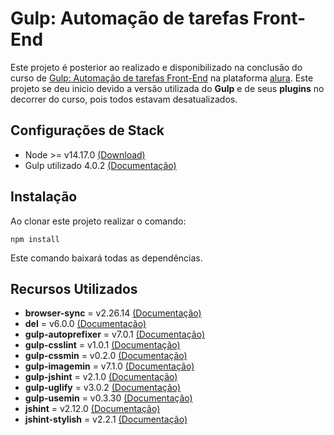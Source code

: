 # Gulp: Automação de tarefas Front-End

Este projeto é posterior ao realizado e disponibilizado na conclusão do curso de [Gulp: Automação de tarefas Front-End](https://www.alura.com.br/curso-online-gulp) na plataforma [alura](https://www.alura.com.br/). Este projeto se deu inicio devido a versão utilizada do **Gulp** e de seus **plugins** no decorrer do curso, pois todos estavam desatualizados. 



## Configurações de Stack

- Node >= v14.17.0 [(Download)](https://nodejs.org/pt-br/download/)
- Gulp utilizado 4.0.2 [(Documentação)](https://gulpjs.com/docs/en/getting-started/quick-start/)

## Instalação

Ao clonar este projeto realizar o comando:
```
npm install
```
Este comando baixará todas as dependências.


## Recursos Utilizados

- **browser-sync** = v2.26.14 [(Documentação)](https://browsersync.io/docs)
- **del** = v6.0.0 [(Documentação)](https://github.com/sindresorhus/del)
- **gulp-autoprefixer** = v7.0.1 [(Documentação)](https://github.com/sindresorhus/gulp-autoprefixer)
- **gulp-csslint** = v1.0.1 [(Documentação)](https://github.com/lazd/gulp-csslint)
- **gulp-cssmin** = v0.2.0 [(Documentação)](https://www.npmjs.com/package/gulp-cssmin)
- **gulp-imagemin** = v7.1.0 [(Documentação)](https://github.com/sindresorhus/gulp-imagemin)
- **gulp-jshint** = v2.1.0 [(Documentação)](https://github.com/spalger/gulp-jshint)
- **gulp-uglify** = v3.0.2 [(Documentação)](https://github.com/terinjokes/gulp-uglify)
- **gulp-usemin** = v0.3.30 [(Documentação)](https://github.com/zont/gulp-usemin)
- **jshint** = v2.12.0 [(Documentação)](https://jshint.com/docs/)
- **jshint-stylish** = v2.2.1 [(Documentação)](https://github.com/sindresorhus/jshint-stylish)